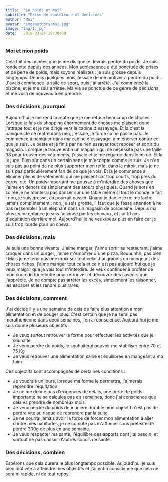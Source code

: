 ```yaml
---
title:  "Le poids et moi"
subtitle: "Prise de conscience et décisions"
author: "Moi"
avatar: "img/authors/moi.jpg"
image: "img/1.jpg"
date:   2018-03-24 19:30:00
---
```


### Moi et mon poids
Cela fait des années que je me dis que je devrais perdre du poids.
Je suis rondelette depuis des années. 
Mon adolescence a été ponctuée de prises et de perte de poids, mais soyons réalistes : je suis grosse depuis longtemps.
Depuis quelques mois j'essaie de me motiver à perdre du poids.
J'avais commencé la salle de sport, puis j'ai arrêté.
J'ai commencé la piscine, et je me suis arrêtée.
Ma vie se ponctue de ce genre de décisions et me voilà de nouveau à en prendre.

### Des décisions, pourquoi
Aujourd'hui je me rend compte que je me refuse beaucoup de choses.
Lorsque je fais du shopping énormément de choses me plaisent donc j'attrape tout et je me dirige vers la cabine d'essayage.
Et là c'est la panique. Je ne rentre dans rien, j'essaie, je force ca ne passe pas.
Je commence à paniquer dans ma cabine d'essayage, à m'énerver contre ce que je suis.
Je peste et je finis par ne rien essayer tout reposer et sortir du magasin.
Lorsque je trouve enfin un magasin qui ne nécessite pas une taille 38 pour trouver des vêtements, j'essaie et je me regarde dans le miroir.
Et là je juge. Bien sûr dans un certain sens je m'accepte comme je suis.
Je n'en suis pas au point de ne plus supporter mon reflet dans le miroir, mais je ne suis pas particulièrement fan de ce que je vois.
Et là je commence à éliminer pleins de vêtements qui me plaisent car trop courts, trop près du corps, etc.
Un poids important me pousse à m'interdire des choses que j'aime en dehors de simplement des atours physiques.
Quand je sors en soirée je ne monterai pas danser sur une table même si tout le monde le fait : non, je suis grosse, ca pourrait casser.
Quand je danse je ne me lache jamais complètement : non, je suis grosse, il faut que je fasse attention à ne pas ressembler à un éléphant dans un magasin de porcelaine.
Depuis ma plus jeune enfance je suis fascinée par les chevaux, et j'ai 10 ans d'équitation derrière moi.
Aujourd'hui je ne veux/peux plus en faire car je suis trop lourde pour un cheval.


### Des décisions, mais
Je suis une bonne vivante. J'aime manger, j'aime sortir au restaurant, j'aime croquer dans un burger, j'aime m'empifrer d'une pizza.
Bouuuhhh, pas bien ! Mais je ne ferai pas une croix sur tout cela.
J'ai grandis en mangeant des choses riches, j'aime manger tout cela et ce n'est pas aujourd'hui que je veux maigrir que je vais tout m'interdire.
Je veux continuer à profiter de mon coup de fourchette pour retrouver et découvrir des saveurs que j'apprécie.
Je ne compte pas arréter les excès, simplement les raisonner, les espacer et les rendre plus rares.


### Des décisions, comment
J'ai décidé il y a une semaine de cela de faire plus attention à mon alimentation et de bouger plus.
C'est certain que je ne serai pas marathonienne dans deux semaines, j'en ai conscience.
Aujourd'hui je me suis donné plusieurs objectifs :
- Je veux surtout retrouver la forme pour effectuer les activités que je souhaite
- Je veux perdre du poids, je souhaiterai pouvoir me stabiliser entre 70 et 75 Kg
- Je veux retrouver une alimentation saine et équilibrée en mangeant à ma faim

Ces objectifs sont accompagnés de certaines conditions :
- Je voudrais un jours, lorsque ma forme le permettra, j'aimerais reprendre l'équitation
- Je ne me donne pas d'exigences de délais, une perte de poids importante ne se calcules pas en semaines, donc j'ai conscience que cela va prendre de nombreux mois.
- Je veux perdre du poids de manière durable mon objectif n'est pas de perdre vite au risque de reprendre par la suite.
- Je ne pourrai jamais avoir la force de forcer mon alimentation à aller contre mes habitudes, je ne compte pas m'affamer sous prétexte de perdre 300g de plus en une semaine.
- Je veux respecter ma santé, l'équilibre des apports dont j'ai besoin, et surtout ne pas causer d'autres soucis de santé.


### Des décisions, combien
Espérons que cela durera le plus longtemps possible.
Aujourd'hui je suis bien motivée à atteindre mes objectifs et j'ai enfin conscience que cela ne sera ni rapide, ni de tout repos.
